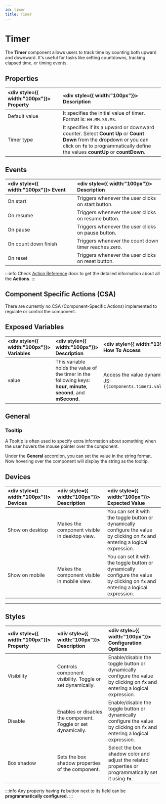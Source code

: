 ```yaml
---
id: timer
title: Timer
---
```


# Timer

The **Timer** component allows users to track time by counting both upward and downward. It's useful for tasks like setting countdowns, tracking elapsed time, or timing events.

<div style={{paddingTop:'24px'}}>

## Properties

| <div style={{ width:"100px"}}> Property </div> | <div style={{ width:"100px"}}> Description </div>                                                                                                                                                        |
| :--------------------------------------------- | :------------------------------------------------------------------------------------------------------------------------------------------------------------------------------------------------------- |
| Default value                                  | It specifies the initial value of timer. Format is: `HH.MM.SS.MS`.                                                                                                                                       |
| Timer type                                     | It specifies if its a upward or downward counter. Select **Count Up** or **Count Down** from the dropdown or you can click on **`fx`** to programmatically define the values **countUp** or **countDown**. |

</div>

<div style={{paddingTop:'24px'}}>

## Events

| <div style={{ width:"100px"}}> Event </div> | <div style={{ width:"100px"}}> Description </div>    |
| :------------------------------------------ | :--------------------------------------------------- |
| On start                                    | Triggers whenever the user clicks on start button.   |
| On resume                                   | Triggers whenever the user clicks on resume button.  |
| On pause                                    | Triggers whenever the user clicks on pause button.   |
| On count down finish                        | Triggers whenever the count down timer reaches zero. |
| On reset                                    | Triggers whenever the user clicks on reset button.   |

:::info
Check [Action Reference](/docs/category/actions-reference) docs to get the detailed information about all the **Actions**.
:::

</div>

<div style={{paddingTop:'24px'}}>

## Component Specific Actions (CSA)

There are currently no CSA (Component-Specific Actions) implemented to regulate or control the component.

</div>

<div style={{paddingTop:'24px'}}>

## Exposed Variables

| <div style={{ width:"100px"}}> Variables </div> | <div style={{ width:"100px"}}> Description </div>                                                                    | <div style={{ width:"135px"}}> How To Access </div>                         |
| :---------------------------------------------- | :------------------------------------------------------------------------------------------------------------------- | :-------------------------------------------------------------------------- |
| value                                           | This variable holds the value of the timer in the following keys: **hour**, **minute**, **second**, and **mSecond**. | Access the value dynamically using JS: `{{components.timer1.value.second}}` |

</div>

<div style={{paddingTop:'24px'}}>

## General

### Tooltip

A Tooltip is often used to specify extra information about something when the user hovers the mouse pointer over the component.

Under the <b>General</b> accordion, you can set the value in the string format. Now hovering over the component will display the string as the tooltip.

</div>

<div style={{paddingTop:'24px'}}>

## Devices

| <div style={{ width:"100px"}}> Devices </div> | <div style={{ width:"100px"}}> Description </div> | <div style={{ width:"100px"}}> Expected Value </div>                                                                              |
| :-------------------------------------------- | :------------------------------------------------ | :-------------------------------------------------------------------------------------------------------------------------------- |
| Show on desktop                               | Makes the component visible in desktop view.      | You can set it with the toggle button or dynamically configure the value by clicking on **`fx`** and entering a logical expression. |
| Show on mobile                                | Makes the component visible in mobile view.       | You can set it with the toggle button or dynamically configure the value by clicking on **`fx`** and entering a logical expression. |

</div>

<hr/>

<div style={{paddingTop:'24px'}}>

## Styles

| <div style={{ width:"100px"}}> Property </div> | <div style={{ width:"100px"}}> Description </div>             | <div style={{ width:"100px"}}> Configuration Options </div>                                                                  |
| :--------------------------------------------- | :------------------------------------------------------------ | :--------------------------------------------------------------------------------------------------------------------------- |
| Visibility                                     | Controls component visibility. Toggle or set dynamically.     | Enable/disable the toggle button or dynamically configure the value by clicking on **`fx`** and entering a logical expression. |
| Disable                                        | Enables or disables the component. Toggle or set dynamically. | Enable/disable the toggle button or dynamically configure the value by clicking on **`fx`** and entering a logical expression. |
| Box shadow                                     | Sets the box shadow properties of the component.              | Select the box shadow color and adjust the related properties or programmatically set it using **`fx`**.                       |

:::info
Any property having **`fx`** button next to its field can be **programmatically configured**.
:::

</div>
